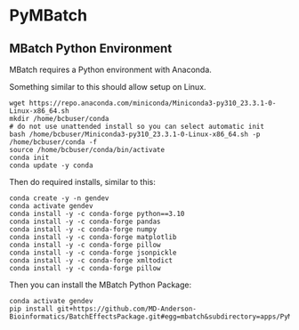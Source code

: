 # PyMBatch

## MBatch Python Environment

MBatch requires a Python environment with Anaconda.

Something similar to this should allow setup on Linux.

```
wget https://repo.anaconda.com/miniconda/Miniconda3-py310_23.3.1-0-Linux-x86_64.sh
mkdir /home/bcbuser/conda
# do not use unattended install so you can select automatic init
bash /home/bcbuser/Miniconda3-py310_23.3.1-0-Linux-x86_64.sh -p /home/bcbuser/conda -f 
source /home/bcbuser/conda/bin/activate
conda init
conda update -y conda
```

Then do required installs, similar to this:

```
conda create -y -n gendev
conda activate gendev
conda install -y -c conda-forge python==3.10
conda install -y -c conda-forge pandas
conda install -y -c conda-forge numpy
conda install -y -c conda-forge matplotlib
conda install -y -c conda-forge pillow
conda install -y -c conda-forge jsonpickle
conda install -y -c conda-forge xmltodict
conda install -y -c conda-forge pillow
```
Then you can install the MBatch Python Package:

```
conda activate gendev
pip install git+https://github.com/MD-Anderson-Bioinformatics/BatchEffectsPackage.git#egg=mbatch&subdirectory=apps/PyMBatch
```

